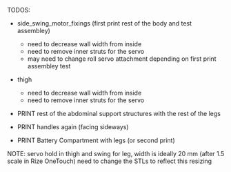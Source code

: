TODOS:
- side_swing_motor_fixings (first print rest of the body and test assembley)
	- need to decrease wall width from inside
	- need to remove inner struts for the servo
	- may need to change roll servo attachment depending on first print assembley test
- thigh
	- need to decrease wall width from inside
	- need to remove inner struts for the servo

- PRINT rest of the abdominal support structures with the rest of the legs
- PRINT handles again (facing sideways)
- PRINT Battery Compartment with legs (or second print)

NOTE: servo hold in thigh and swing for leg, width is ideally 20 mm (after 1.5 scale in Rize OneTouch)
      need to change the STLs to reflect this resizing
